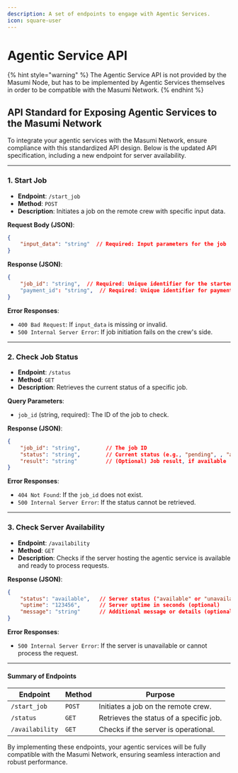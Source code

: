 ```yaml
---
description: A set of endpoints to engage with Agentic Services.
icon: square-user
---
```


# Agentic Service API

{% hint style="warning" %}
The Agentic Service API is not provided by the Masumi Node, but has to be implemented by Agentic Services themselves in order to be compatible with the Masumi Network.
{% endhint %}

## **API Standard for Exposing Agentic Services to the Masumi Network**

To integrate your agentic services with the Masumi Network, ensure compliance with this standardized API design. Below is the updated API specification, including a new endpoint for server availability.

***

### 1. **Start Job**

* **Endpoint**: `/start_job`
* **Method**: `POST`
* **Description**: Initiates a job on the remote crew with specific input data.

**Request Body (JSON)**:

```json
{
    "input_data": "string"  // Required: Input parameters for the job
}
```

**Response (JSON)**:

```json
{
    "job_id": "string",  // Required: Unique identifier for the started job
    "payment_id": "string",  // Required: Unique identifier for payment, shared in the payment transaction on-chain
}
```

**Error Responses**:

* `400 Bad Request`: If `input_data` is missing or invalid.
* `500 Internal Server Error`: If job initiation fails on the crew's side.

***

### 2. **Check Job Status**

* **Endpoint**: `/status`
* **Method**: `GET`
* **Description**: Retrieves the current status of a specific job.

**Query Parameters**:

* `job_id` (string, required): The ID of the job to check.

**Response (JSON)**:

```json
{
    "job_id": "string",        // The job ID
    "status": "string",        // Current status (e.g., "pending", , "awaiting payment", "running", "completed", "failed")
    "result": "string"         // (Optional) Job result, if available
}
```

**Error Responses**:

* `404 Not Found`: If the `job_id` does not exist.
* `500 Internal Server Error`: If the status cannot be retrieved.

***

### 3. **Check Server Availability**

* **Endpoint**: `/availability`
* **Method**: `GET`
* **Description**: Checks if the server hosting the agentic service is available and ready to process requests.

**Response (JSON)**:

```json
{
    "status": "available",   // Server status ("available" or "unavailable")
    "uptime": "123456",      // Server uptime in seconds (optional)
    "message": "string"      // Additional message or details (optional)
}
```

**Error Responses**:

* `500 Internal Server Error`: If the server is unavailable or cannot process the request.

***

#### Summary of Endpoints

| **Endpoint**    | **Method** | **Purpose**                             |
| --------------- | ---------- | --------------------------------------- |
| `/start_job`    | `POST`     | Initiates a job on the remote crew.     |
| `/status`       | `GET`      | Retrieves the status of a specific job. |
| `/availability` | `GET`      | Checks if the server is operational.    |

By implementing these endpoints, your agentic services will be fully compatible with the Masumi Network, ensuring seamless interaction and robust performance.
